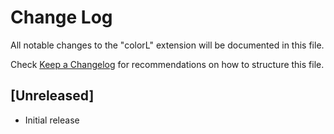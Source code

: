 # Change Log

All notable changes to the "colorL" extension will be documented in this file.

Check [Keep a Changelog](http://keepachangelog.com/) for recommendations on how to structure this file.

## [Unreleased]

- Initial release
